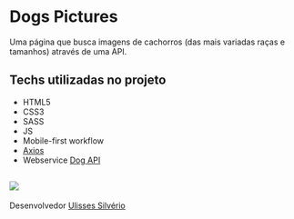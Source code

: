 # Dogs Pictures
Uma página que busca imagens de cachorros (das mais variadas raças e tamanhos) através de uma API.


## Techs utilizadas no projeto
- HTML5
- CSS3
- SASS
- JS
- Mobile-first workflow
- [Axios](https://axios-http.com/ptbr/docs/intro)
- Webservice [Dog API](https://dog.ceo/dog-api/about)


## <img src="http://img.shields.io/static/v1?label=status&message=Em%20Desenvolovimento&color=orange&style=for-the-badge"/>

Desenvolvedor [Ulisses Silvério](https://github.com/Odisseu93)
